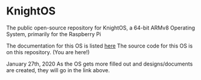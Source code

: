 # KnightOS
The public open-source repository for KnightOS, a 64-bit ARMv8 Operating System, primarily for the Raspberry Pi

The documentation for this OS is listed [here](https://github.com/MrJellimann/KnightOSDocumentation)
The source code for this OS is on this repository. (You are here!)

January 27th, 2020
As the OS gets more filled out and designs/documents are created, they will go in the link above.
